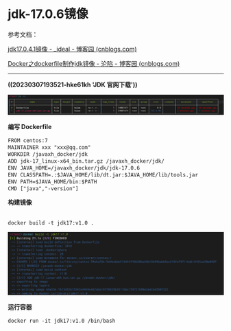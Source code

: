 # jdk-17.0.6镜像

参考文档：

[jdk17.0.4.1镜像 - _ideal - 博客园 (cnblogs.com)](https://www.cnblogs.com/gkmin/p/16620528.html)

[Docker之dockerfile制作jdk镜像 - 沦陷 - 博客园 (cnblogs.com)](https://www.cnblogs.com/huangting/p/11966450.html)

---

**((20230307193521-hke61kh 'JDK 官网下载'))**

​![image](assets/image-20230307194239-438lzaj.png)​

**编写 Dockerfile**

```shell
FROM centos:7
MAINTAINER xxx "xxx@qq.com"
WORKDIR /javaxh_docker/jdk
ADD jdk-17_linux-x64_bin.tar.gz /javaxh_docker/jdk/
ENV JAVA_HOME=/javaxh_docker/jdk/jdk-17.0.6
ENV CLASSPATH=.:$JAVA_HOME/lib/dt.jar:$JAVA_HOME/lib/tools.jar
ENV PATH=$JAVA_HOME/bin:$PATH
CMD ["java","-version"]
```

**构建镜像**

```shell

docker build -t jdk17:v1.0 .  
```

​​​![image](assets/image-20230307202327-hmkw318.png)​​​

**运行容器**

```shell
docker run -it jdk17:v1.0 /bin/bash
```

‍

